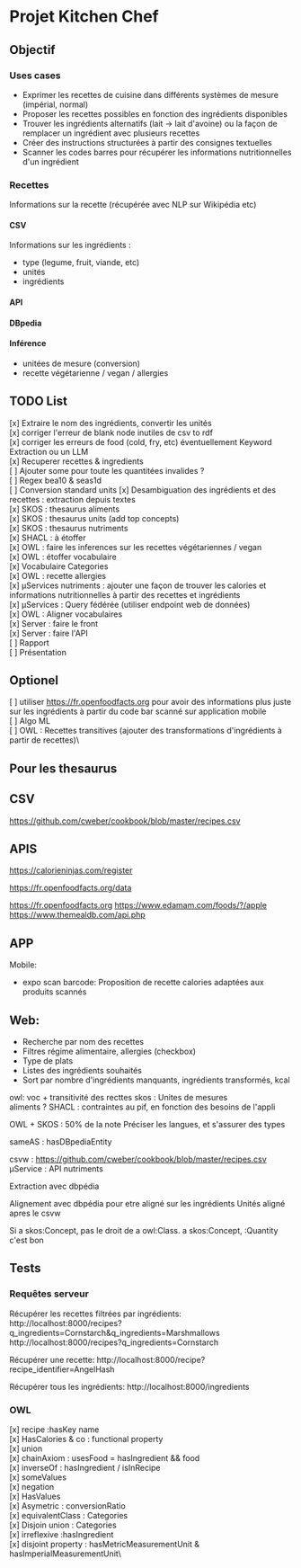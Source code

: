 # Projet Kitchen Chef

## Objectif

### Uses cases
- Exprimer les recettes de cuisine dans différents systèmes de mesure (impérial, normal)
- Proposer les recettes possibles en fonction des ingrédients disponibles
- Trouver les ingrédients alternatifs (lait → lait d'avoine) ou la façon de remplacer un ingrédient avec plusieurs recettes
- Créer des instructions structurées à partir des consignes textuelles
- Scanner les codes barres pour récupérer les informations nutritionnelles d'un ingrédient
###  Recettes

Informations sur la recette (récupérée avec NLP sur Wikipédia etc)

#### CSV
Informations sur les ingrédients :
- type (legume, fruit, viande, etc)
- unités
- ingrédients

#### API

#### DBpedia

#### Inférence

- unitées de mesure (conversion)
- recette végétarienne / vegan / allergies

## TODO List

[x] Extraire le nom des ingrédients, convertir les unités \
[x] corriger l'erreur de blank node inutiles de csv to rdf \
[x] corriger les erreurs de food (cold, fry, etc) éventuellement Keyword Extraction ou un LLM \
[x] Recuperer recettes & ingredients\
[ ] Ajouter some pour toute les quantitées invalides ?\
[ ] Regex bea10 & seas1d \
[ ] Conversion standard units 
[x] Desambiguation des ingrédients et des recettes : extraction depuis textes\
[x] SKOS : thesaurus aliments \
[x] SKOS : thesaurus units (add top concepts) \
[x] SKOS : thesaurus nutriments \
[x] SHACL : à étoffer \
[x] OWL : faire les inferences sur les recettes végétariennes / vegan \
[x] OWL : étoffer vocabulaire\
[x] Vocabulaire Categories\
[x] OWL : recette allergies \
[x] µServices nutriments : ajouter une façon de trouver les calories et informations nutritionnelles à partir des recettes et ingrédients\
[x] µServices : Query fédérée (utiliser endpoint web de données) \
[x] OWL : Aligner vocabulaires\
[x] Server : faire le front\
[x] Server : faire l'API\
[ ] Rapport\
[ ] Présentation

## Optionel 

[ ] utiliser https://fr.openfoodfacts.org pour avoir des informations plus juste sur les ingrédients à partir du code bar scanné sur application mobile\
[ ] Algo ML\
[ ] OWL : Recettes transitives (ajouter des transformations d'ingrédients à partir de recettes)\

## Pour les thesaurus

## CSV
https://github.com/cweber/cookbook/blob/master/recipes.csv
## APIS

https://calorieninjas.com/register

https://fr.openfoodfacts.org/data

https://fr.openfoodfacts.org
https://www.edamam.com/foods/?/apple
https://www.themealdb.com/api.php

## APP

Mobile:
- expo scan barcode:
Proposition de recette
calories adaptées aux produits scannés

## Web:
- Recherche par nom des recettes
- Filtres régime alimentaire, allergies (checkbox)
- Type de plats
- Listes des ingrédients souhaités
- Sort par nombre d'ingrédients manquants, ingrédients transformés, kcal

owl:
voc + transitivité des recttes
skos : Unites de mesures \
    aliments ?
SHACL : contraintes au pif, en fonction des besoins de l'appli

OWL + SKOS : 50% de la note
Préciser les langues, et s'assurer des types

sameAS : hasDBpediaEntity

csvw : https://github.com/cweber/cookbook/blob/master/recipes.csv
µService : API nutriments

Extraction avec dbpédia

Alignement avec dbpédia pour etre aligné sur les ingrédients
Unités aligné apres le csvw

Si a skos:Concept, pas le droit de a owl:Class. a skos:Concept, :Quantity c'est bon

## Tests
### Requêtes serveur

Récupérer les recettes filtrées par ingrédients:
http://localhost:8000/recipes?q_ingredients=Cornstarch&q_ingredients=Marshmallows
http://localhost:8000/recipes?q_ingredients=Cornstarch

Récupérer une recette:
http://localhost:8000/recipe?recipe_identifier=AngelHash

Récupérer tous les ingrédients:
http://localhost:8000/ingredients


### OWL

[x] recipe :hasKey name\
[x] HasCalories & co : functional property\
[x] union\
[x] chainAxiom : usesFood  = hasIngredient && food \
[x] inverseOf : hasIngredient / isInRecipe\
[x] someValues\
[x] negation\
[x] HasValues\
[x] Asymetric : conversionRatio\
[x] equivalentClass : Categories\
[x] Disjoin union : Categories\
[x] irreflexive :hasIngredient\
[x] disjoint property : hasMetricMeasurementUnit & hasImperialMeasurementUnit\